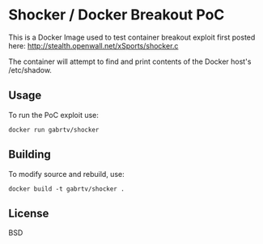 # Shocker / Docker Breakout PoC

This is a Docker Image used to test container breakout exploit first posted here:
http://stealth.openwall.net/xSports/shocker.c

The container will attempt to find and print contents of the Docker host's /etc/shadow.

## Usage

To run the PoC exploit use:

    docker run gabrtv/shocker

## Building

To modify source and rebuild, use:

    docker build -t gabrtv/shocker .

## License

BSD
